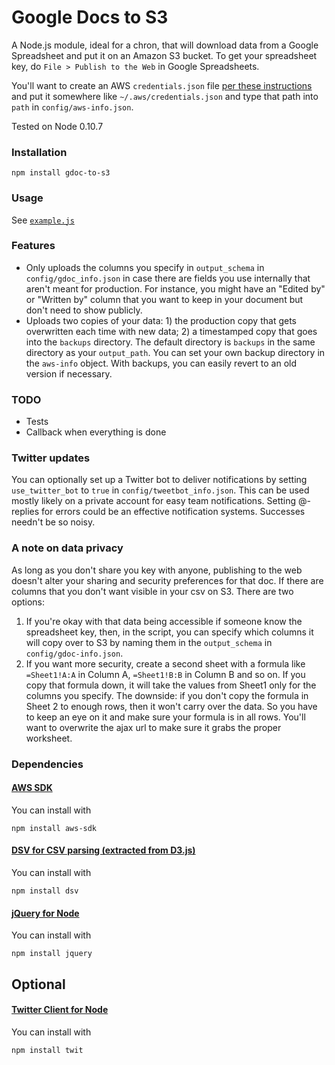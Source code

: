 # Google Docs to S3

A Node.js module, ideal for a chron, that will download data from a Google Spreadsheet and put it on an Amazon S3 bucket. To get your spreadsheet key, do `File > Publish to the Web` in Google Spreadsheets.

You'll want to create an AWS `credentials.json` file [per these instructions](http://docs.aws.amazon.com/AWSJavaScriptSDK/guide/configuring.html) and put it somewhere like `~/.aws/credentials.json` and type that path into ``path`` in ``config/aws-info.json``.

Tested on Node 0.10.7

### Installation
````
npm install gdoc-to-s3
````


### Usage

See <code>[example.js](https://github.com/mhkeller/gdoc-to-s3/blob/master/examples/example.js)</code>

### Features
* Only uploads the columns you specify in ``output_schema`` in ``config/gdoc_info.json`` in case there are fields you use internally that aren't meant for production. For instance, you might have an "Edited by" or "Written by" column that you want to keep in your document but don't need to show publicly.
* Uploads two copies of your data: 1) the production copy that gets overwritten each time with new data; 2) a timestamped copy that goes into the ``backups`` directory. The default directory is ``backups`` in the same directory as your ``output_path``. You can set your own backup directory in the ``aws-info`` object.
With backups, you can easily revert to an old version if necessary.


### TODO

* Tests
* Callback when everything is done

### Twitter updates
You can optionally set up a Twitter bot to deliver notifications by setting ``use_twitter_bot`` to ``true`` in ``config/tweetbot_info.json``. This can be used mostly likely on a private account for easy team notifications. Setting @-replies for errors could be an effective notification systems. Successes needn't be so noisy.

### A note on data privacy
As long as you don't share you key with anyone, publishing to the web doesn't alter your sharing and security preferences for that doc. If there are columns that you don't want visible in your csv on S3. There are two options:

<ol>
  <li>If you're okay with that data being accessible if someone know the spreadsheet key, then, in the script, you can specify which columns it will copy over to S3 by naming them in the <code>output_schema</code> in <code>config/gdoc-info.json</code>.</li>
  <li>If you want more security, create a second sheet with a formula like <code>=Sheet1!A:A</code> in Column A, <code>=Sheet1!B:B</code> in Column B and so on. If you copy that formula down, it will take the values from Sheet1 only for the columns you specify. The downside: if you don't copy the formula in Sheet 2 to enough rows, then it won't carry over the data. So you have to keep an eye on it and make sure your formula is in all rows. You'll want to overwrite the ajax url to make sure it grabs the proper worksheet.</li>
</ol>

### Dependencies

#### [AWS SDK](http://aws.amazon.com/sdkfornodejs/)
You can install with
````
npm install aws-sdk
````

#### [DSV for CSV parsing (extracted from D3.js)](https://github.com/mbostock/dsv)
You can install with
````
npm install dsv
````

#### [jQuery for Node](https://github.com/coolaj86/node-jquery)
You can install with
````
npm install jquery
````

## Optional
#### [Twitter Client for Node](https://github.com/ttezel/twit)
You can install with
````
npm install twit
````
